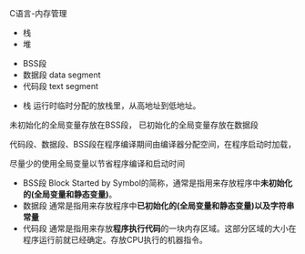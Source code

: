 C语言-内存管理

- 栈 
- 堆
* BSS段
* 数据段 data segment
* 代码段 text segment

- 栈
运行时临时分配的放栈里，从高地址到低地址。


未初始化的全局变量存放在BSS段，
已初始化的全局变量存放在数据段

代码段、数据段、BSS段在程序编译期间由编译器分配空间，在程序启动时加载，

尽量少的使用全局变量以节省程序编译和启动时间

* BSS段
Block Started by Symbol的简称，通常是指用来存放程序中**未初始化的(全局变量和静态变量)**。
* 数据段
通常是指用来存放程序中**已初始化的(全局变量和静态变量)**以及**字符串常量**
* 代码段
通常是指用来存放**程序执行代码**的一块内存区域。这部分区域的大小在程序运行前就已经确定。存放CPU执行的机器指令。